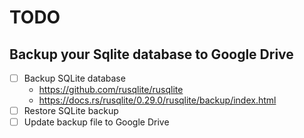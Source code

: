 # TODO

## Backup your Sqlite database to Google Drive

- [ ] Backup SQLite database
  - https://github.com/rusqlite/rusqlite
  - https://docs.rs/rusqlite/0.29.0/rusqlite/backup/index.html
- [ ] Restore SQLite backup
- [ ] Update backup file to Google Drive
